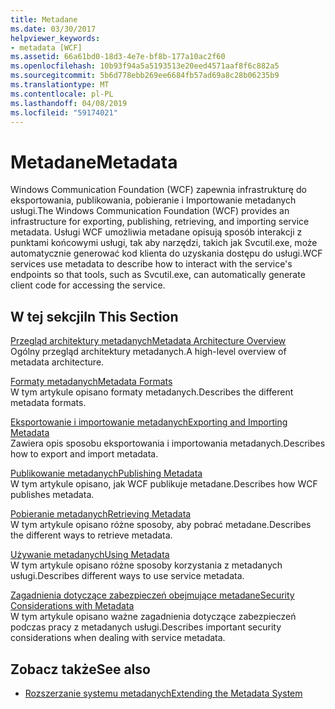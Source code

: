 ```yaml
---
title: Metadane
ms.date: 03/30/2017
helpviewer_keywords:
- metadata [WCF]
ms.assetid: 66a61bd0-18d3-4e7e-bf8b-177a10ac2f60
ms.openlocfilehash: 10b93f94a5a5193513e20eed4571aaf8f6c882a5
ms.sourcegitcommit: 5b6d778ebb269ee6684fb57ad69a8c28b06235b9
ms.translationtype: MT
ms.contentlocale: pl-PL
ms.lasthandoff: 04/08/2019
ms.locfileid: "59174021"
---
```

# <a name="metadata"></a><span data-ttu-id="a1ae4-102">Metadane</span><span class="sxs-lookup"><span data-stu-id="a1ae4-102">Metadata</span></span>
<span data-ttu-id="a1ae4-103">Windows Communication Foundation (WCF) zapewnia infrastrukturę do eksportowania, publikowania, pobieranie i Importowanie metadanych usługi.</span><span class="sxs-lookup"><span data-stu-id="a1ae4-103">The Windows Communication Foundation (WCF) provides an infrastructure for exporting, publishing, retrieving, and importing service metadata.</span></span> <span data-ttu-id="a1ae4-104">Usługi WCF umożliwia metadane opisują sposób interakcji z punktami końcowymi usługi, tak aby narzędzi, takich jak Svcutil.exe, może automatycznie generować kod klienta do uzyskania dostępu do usługi.</span><span class="sxs-lookup"><span data-stu-id="a1ae4-104">WCF services use metadata to describe how to interact with the service's endpoints so that tools, such as Svcutil.exe, can automatically generate client code for accessing the service.</span></span>  
  
## <a name="in-this-section"></a><span data-ttu-id="a1ae4-105">W tej sekcji</span><span class="sxs-lookup"><span data-stu-id="a1ae4-105">In This Section</span></span>  
 [<span data-ttu-id="a1ae4-106">Przegląd architektury metadanych</span><span class="sxs-lookup"><span data-stu-id="a1ae4-106">Metadata Architecture Overview</span></span>](../../../../docs/framework/wcf/feature-details/metadata-architecture-overview.md)  
 <span data-ttu-id="a1ae4-107">Ogólny przegląd architektury metadanych.</span><span class="sxs-lookup"><span data-stu-id="a1ae4-107">A high-level overview of metadata architecture.</span></span>  
  
 [<span data-ttu-id="a1ae4-108">Formaty metadanych</span><span class="sxs-lookup"><span data-stu-id="a1ae4-108">Metadata Formats</span></span>](../../../../docs/framework/wcf/feature-details/metadata-formats.md)  
 <span data-ttu-id="a1ae4-109">W tym artykule opisano formaty metadanych.</span><span class="sxs-lookup"><span data-stu-id="a1ae4-109">Describes the different metadata formats.</span></span>  
  
 [<span data-ttu-id="a1ae4-110">Eksportowanie i importowanie metadanych</span><span class="sxs-lookup"><span data-stu-id="a1ae4-110">Exporting and Importing Metadata</span></span>](../../../../docs/framework/wcf/feature-details/exporting-and-importing-metadata.md)  
 <span data-ttu-id="a1ae4-111">Zawiera opis sposobu eksportowania i importowania metadanych.</span><span class="sxs-lookup"><span data-stu-id="a1ae4-111">Describes how to export and import metadata.</span></span>  
  
 [<span data-ttu-id="a1ae4-112">Publikowanie metadanych</span><span class="sxs-lookup"><span data-stu-id="a1ae4-112">Publishing Metadata</span></span>](../../../../docs/framework/wcf/feature-details/publishing-metadata.md)  
 <span data-ttu-id="a1ae4-113">W tym artykule opisano, jak WCF publikuje metadane.</span><span class="sxs-lookup"><span data-stu-id="a1ae4-113">Describes how WCF publishes metadata.</span></span>  
  
 [<span data-ttu-id="a1ae4-114">Pobieranie metadanych</span><span class="sxs-lookup"><span data-stu-id="a1ae4-114">Retrieving Metadata</span></span>](../../../../docs/framework/wcf/feature-details/retrieving-metadata.md)  
 <span data-ttu-id="a1ae4-115">W tym artykule opisano różne sposoby, aby pobrać metadane.</span><span class="sxs-lookup"><span data-stu-id="a1ae4-115">Describes the different ways to retrieve metadata.</span></span>  
  
 [<span data-ttu-id="a1ae4-116">Używanie metadanych</span><span class="sxs-lookup"><span data-stu-id="a1ae4-116">Using Metadata</span></span>](../../../../docs/framework/wcf/feature-details/using-metadata.md)  
 <span data-ttu-id="a1ae4-117">W tym artykule opisano różne sposoby korzystania z metadanych usługi.</span><span class="sxs-lookup"><span data-stu-id="a1ae4-117">Describes different ways to use service metadata.</span></span>  
  
 [<span data-ttu-id="a1ae4-118">Zagadnienia dotyczące zabezpieczeń obejmujące metadane</span><span class="sxs-lookup"><span data-stu-id="a1ae4-118">Security Considerations with Metadata</span></span>](../../../../docs/framework/wcf/feature-details/security-considerations-with-metadata.md)  
 <span data-ttu-id="a1ae4-119">W tym artykule opisano ważne zagadnienia dotyczące zabezpieczeń podczas pracy z metadanych usługi.</span><span class="sxs-lookup"><span data-stu-id="a1ae4-119">Describes important security considerations when dealing with service metadata.</span></span>  
  
## <a name="see-also"></a><span data-ttu-id="a1ae4-120">Zobacz także</span><span class="sxs-lookup"><span data-stu-id="a1ae4-120">See also</span></span>

- [<span data-ttu-id="a1ae4-121">Rozszerzanie systemu metadanych</span><span class="sxs-lookup"><span data-stu-id="a1ae4-121">Extending the Metadata System</span></span>](../../../../docs/framework/wcf/extending/extending-the-metadata-system.md)
